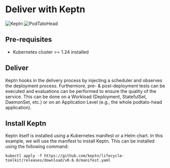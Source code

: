 # Deliver with Keptn
![Keptn](https://img.shields.io/badge/Keptn-v0.6.0-blue)
![PodTatoHead](https://img.shields.io/badge/PodTatoHead-v0.3.0-orange)

## Pre-requisites
* Kubernetes cluster >= 1.24 installed

## Deliver
Keptn hooks in the delivery process by injecting a scheduler and observes the deployment process. Furthermore, pre- & post-deployment tests can be executed and evaluations can be performed to ensure the quality of the service. This can be done on a Workload (Deployment, StatefulSet, DaemonSet, etc.) or on an Application Level (e.g., the whole podtato-head application).

## Install Keptn
Keptn itself is installed using a Kubernetes manifest or a Helm chart. In this example, we will use the manifest to install Keptn. This can be installed using the following command:

```console
kubectl apply -f https://github.com/keptn/lifecycle-toolkit/releases/download/v0.6.0/manifest.yaml
```